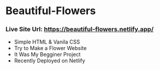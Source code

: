 # Beautiful-Flowers
### Live Site Url: https://beautiful-flowers.netlify.app/

* Simple HTML & Vanila CSS
* Try to Make a Flower Website
* It Was My Begginer Project
* Recently Deployed on Netlify
